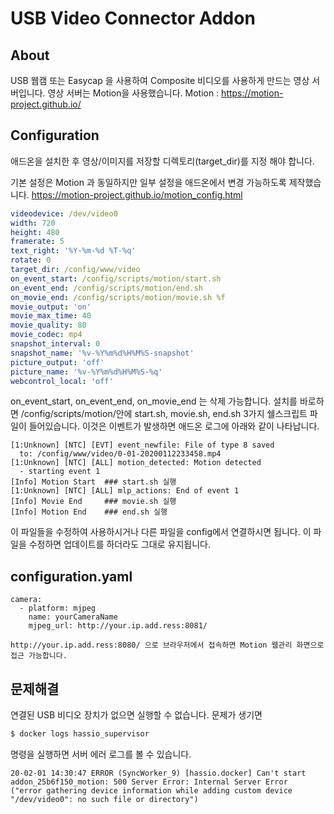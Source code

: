 # USB Video Connector Addon

## About
USB 웹캠 또는 Easycap 을 사용하여 Composite 비디오를 사용하게 만드는 영상 서버입니다.
영상 서버는 Motion을 사용했습니다.
Motion : https://motion-project.github.io/

## Configuration
애드온을 설치한 후 영상/이미지를 저장할 디렉토리(target_dir)를 지정 해야 합니다. 

기본 설정은 Motion 과 동일하지만 일부 설정을 애드온에서 변경 가능하도록 제작했습니다.
https://motion-project.github.io/motion_config.html

```yaml
videodevice: /dev/video0
width: 720
height: 480
framerate: 5
text_right: '%Y-%m-%d %T-%q'
rotate: 0
target_dir: /config/www/video
on_event_start: /config/scripts/motion/start.sh
on_event_end: /config/scripts/motion/end.sh
on_movie_end: /config/scripts/motion/movie.sh %f
movie_output: 'on'
movie_max_time: 40
movie_quality: 80
movie_codec: mp4
snapshot_interval: 0
snapshot_name: '%v-%Y%m%d%H%M%S-snapshot'
picture_output: 'off'
picture_name: '%v-%Y%m%d%H%M%S-%q'
webcontrol_local: 'off'
```

on_event_start, on_event_end, on_movie_end 는 삭제 가능합니다. 
설치를 바로하면 /config/scripts/motion/안에 start.sh, movie.sh, end.sh 3가지 쉘스크립트 파일이 들어있습니다. 이것은 이벤트가 발생하면 애드온 로그에 아래와 같이 나타납니다. 
``` log
[1:Unknown] [NTC] [EVT] event_newfile: File of type 8 saved 
  to: /config/www/video/0-01-20200112233458.mp4
[1:Unknown] [NTC] [ALL] motion_detected: Motion detected 
  - starting event 1
[Info] Motion Start  ### start.sh 실행
[1:Unknown] [NTC] [ALL] mlp_actions: End of event 1
[Info] Movie End     ### movie.sh 실행
[Info] Motion End    ### end.sh 실행
```
이 파일들을 수정하여 사용하시거나 다른 파일을 config에서 연결하시면 됩니다. 이 파일을 수정하면 업데이트를 하더라도 그대로 유지됩니다. 

## configuration.yaml
``` configuration
camera:
  - platform: mjpeg
    name: yourCameraName
    mjpeg_url: http://your.ip.add.ress:8081/
```
```
http://your.ip.add.ress:8080/ 으로 브라우저에서 접속하면 Motion 웹관리 화면으로 접근 가능합니다.
```

## 문제해결

연결된 USB 비디오 장치가 없으면 실행할 수 없습니다.
문제가 생기면 
```sh
$ docker logs hassio_supervisor
```
명령을 실행하면 서버 에러 로그를 볼 수 있습니다. 
```log
20-02-01 14:30:47 ERROR (SyncWorker_9) [hassio.docker] Can't start 
addon_25b6f150_motion: 500 Server Error: Internal Server Error 
("error gathering device information while adding custom device 
"/dev/video0": no such file or directory")
```

